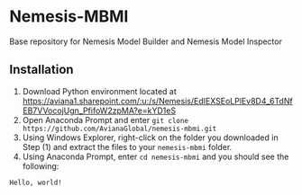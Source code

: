 # Nemesis-MBMI
Base repository for Nemesis Model Builder and Nemesis Model Inspector

## Installation

1. Download Python environment located at https://aviana1.sharepoint.com/:u:/s/Nemesis/EdIEXSEoLPlEv8D4_6TdNfEB7VVocojUgn_PfifoW2zpMA?e=kYD1eS
2. Open Anaconda Prompt and enter `git clone https://github.com/AvianaGlobal/nemesis-mbmi.git`
3. Using Windows Explorer, right-click on the folder you downloaded in Step (1) and extract the files to your `nemesis-mbmi` folder.
4. Using Anaconda Prompt, enter `cd nemesis-mbmi` and you should see the following:
```
Hello, world!
```

